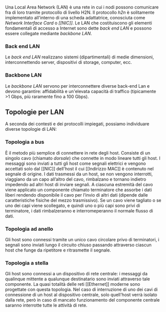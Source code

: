 Una Local Area Network (LAN) è una rete in cui i nodi possono comunicare fra di loro tramite protocollo di livello H2N.
Il protocollo _h2n_ è solitamente implementato all'interno di una scheda adattatrice, conosciuta come _Network Interface Card_ o _[[NIC]]_.
Le LAN che costituiscono gli elementi fondamentali di accesso a Internet sono dette _back end LAN_ e possono essere collegate mediante _backbone LAN_.

### Back end LAN
Le _back end LAN_ realizzano sistemi (dipartimentali) di medie dimensioni, interconnettendo server, dispositivi di storage, computer, ecc.

### Backbone LAN
Le _backbone LAN_ servono per interconnettere diverse back-end Lan e devono garantire: affidabilità e un'elevata capacità di traffico (tipicamente >1 Gbps, più raramente fino a 100 Gbps).

## Topologie per LAN
A seconda dei contesti e dei protocolli impiegati, possiamo individuare diverse topologie di LAN:

### Topologia a bus
È il metodo più semplice di connettere in rete degli host.
Consiste di un singolo cavo (chiamato _dorsale_) che connette in modo lineare tutti gli host.
I messaggi sono inviati a tutti gli host come segnali elettrici e vengono accettati solo dal [[NIC]] dell'host il cui [[Indirizzo MAC]] è contenuto nel segnale di origine.
I dati trasmessi da un host, se non vengono interrotti, viaggiano da un capo all’altro del cavo, rimbalzano e tornano indietro impedendo ad altri host di inviare segnali.
A ciascuna estremità del cavo viene applicato un componente chiamato terminatore che assorbe i dati liberi rendendo disponibile il cavo per l’invio di altri dati (dipende dalle caratteristiche fisiche del mezzo trasmissivo).
Se un cavo viene tagliato o se uno dei capi viene scollegato, e quindi uno o più capi sono privi di terminatore, i dati rimbalzeranno e interromeperanno il normale flusso di dati.

### Topologia ad anello
Gli host sono connessi tramite un unico cavo circolare privo di terminatori, i segnali sono inviati lungo il circuito chiuso passando attraverso ciascun host che funge da ripetitore e ritrasmette il segnale.

### Topologia a stella
Gli host sono connessi a un dispositivo di rete centrale: i messaggi da qualinque mittente a qualunque destinatario sono inviati attraverso tale componente.
La quasi totalità delle reti [[Ethernet]] moderne sono progettate con questa topologia.
Nel caso di interruzione di uno dei cavi di connessione di un host al dispositivo centrale, solo quell'host verrà isolato dalla rete, però in caso di mancato funzionamento del componente centrale saranno interrotte tutte le attività di rete.